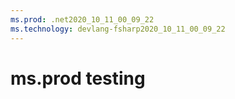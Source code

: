 ```yaml
---
ms.prod: .net2020_10_11_00_09_22
ms.technology: devlang-fsharp2020_10_11_00_09_22
---
```

 # ms.prod testing